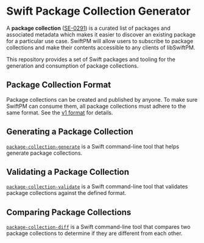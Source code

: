 # Swift Package Collection Generator

A **package collection** ([SE-0291](https://github.com/apple/swift-evolution/blob/main/proposals/0291-package-collections.md)) 
is a curated list of packages and associated metadata which makes it easier to discover an existing package for a particular use 
case. SwiftPM will allow users to subscribe to package collections and make their contents accessible to any clients of libSwiftPM.  

This repository provides a set of Swift packages and tooling for the generation and consumption of package collections.

## Package Collection Format

Package collections can be created and published by anyone. To make sure SwiftPM can consume 
them, all package collections must adhere to the same format. See the [v1 format](PackageCollectionFormats/v1.md) 
for details.

## Generating a Package Collection

[`package-collection-generate`](Sources/PackageCollectionGenerator/README.md) is a Swift
command-line tool that helps generate package collections.

## Validating a Package Collection

[`package-collection-validate`](Sources/PackageCollectionValidator/README.md) is a Swift
command-line tool that validates package collections against the defined format.

## Comparing Package Collections

[`package-collection-diff`](Sources/PackageCollectionDiff/README.md) is a Swift
command-line tool that compares two package collections to determine if they are different from each other. 
